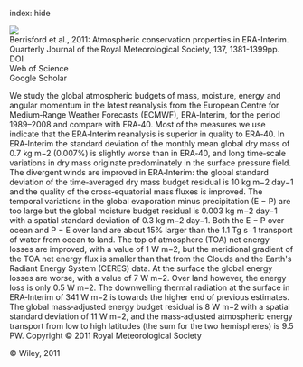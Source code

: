 index: hide

<div class="Citation">
    <div class="Citation-thumb CitationThumb-linked"  data-href="https://doi.org/10.1002/qj.864">
      <img src="https://static.claimspace.cloud/climate-study-static/refs/thumbs/2/Berrisford_et_al_2011-thumb.png" />
    </div>

  <div class="Citation-body">
    <div class="Citation-text">Berrisford et al., 2011: Atmospheric conservation properties in ERA-Interim. <span class="Article-journal">Quarterly Journal of the Royal Meteorological Society, </span><span class="Article-volume">137, </span>1381-1399pp.</div>
    <div class="Citation-links">
      <div class="CitationLink" data-href="https://doi.org/10.1002/qj.864">
        <div class="CitationLink-icon CitationLink-Doi"></div>
        <div class="CitationLink-text">DOI</div>
      </div>
      <div class="CitationLink" data-href="http://cel.webofknowledge.com/InboundService.do?customersID=atyponcel&smartRedirect=yes&mode=FullRecord&IsProductCode=Yes&product=CEL&Init=Yes&Func=Frame&action=retrieve&SrcApp=literatum&SrcAuth=atyponcel&SID=7CNc3cIRaBKjGbSujFM&UT=WOS:000295139700001">
        <div class="CitationLink-icon CitationLink-Isi"></div>
        <div class="CitationLink-text">Web of Science</div>
      </div>
      <div class="CitationLink" data-href="https://scholar.google.com/scholar?q=10.1002/qj.864">
        <div class="CitationLink-icon CitationLink-Scholar"></div>
        <div class="CitationLink-text">Google Scholar</div>
      </div>
    </div>
  </div>
</div>

We study the global atmospheric budgets of mass, moisture, energy and angular momentum in the latest reanalysis from the European Centre for Medium‐Range Weather Forecasts (ECMWF), ERA‐Interim, for the period 1989–2008 and compare with ERA‐40. Most of the measures we use indicate that the ERA‐Interim reanalysis is superior in quality to ERA‐40. In ERA‐Interim the standard deviation of the monthly mean global dry mass of 0.7 kg m−2 (0.007%) is slightly worse than in ERA‐40, and long time‐scale variations in dry mass originate predominately in the surface pressure field. The divergent winds are improved in ERA‐Interim: the global standard deviation of the time‐averaged dry mass budget residual is 10 kg m−2 day−1 and the quality of the cross‐equatorial mass fluxes is improved. The temporal variations in the global evaporation minus precipitation (E − P) are too large but the global moisture budget residual is 0.003 kg m−2 day−1 with a spatial standard deviation of 0.3 kg m−2 day−1. Both the E − P over ocean and P − E over land are about 15% larger than the 1.1 Tg s−1 transport of water from ocean to land. The top of atmosphere (TOA) net energy losses are improved, with a value of 1 W m−2, but the meridional gradient of the TOA net energy flux is smaller than that from the Clouds and the Earth's Radiant Energy System (CERES) data. At the surface the global energy losses are worse, with a value of 7 W m−2. Over land however, the energy loss is only 0.5 W m−2. The downwelling thermal radiation at the surface in ERA‐Interim of 341 W m−2 is towards the higher end of previous estimates. The global mass‐adjusted energy budget residual is 8 W m−2 with a spatial standard deviation of 11 W m−2, and the mass‐adjusted atmospheric energy transport from low to high latitudes (the sum for the two hemispheres) is 9.5 PW. Copyright © 2011 Royal Meteorological Society

<div class="Citation-copy">
&copy; Wiley, 2011
</div>